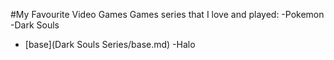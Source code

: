 #My Favourite Video Games
Games series that I love and played:
-Pokemon
-Dark Souls
  - [base](Dark Souls Series/base.md)
-Halo
